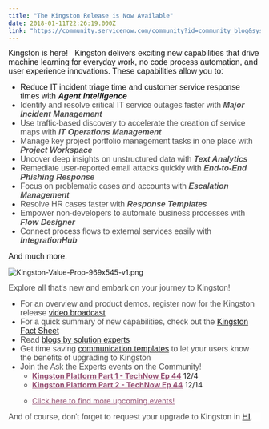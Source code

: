 ```yaml
---
title: "The Kingston Release is Now Available"
date: 2018-01-11T22:26:19.000Z
link: "https://community.servicenow.com/community?id=community_blog&sys_id=bf1da2e5dbd0dbc01dcaf3231f96199c"
---
```

<p><span style="font-family: arial, helvetica, sans-serif; font-size: 12pt;">Kingston is here!   Kingston delivers exciting new capabilities that drive machine learning for everyday work, no code process automation, and user experience innovations. These capabilities allow you to:</span></p><p></p><ul style="list-style-type: disc;"><li><span style="font-size: 12pt; font-family: arial, helvetica, sans-serif;">Reduce IT incident triage time and customer service response times with <strong><em>Agent Intelligence</em></strong></span></li><li><span style="font-size: 12pt; font-family: arial, helvetica, sans-serif; color: #505050;">Identify and resolve critical IT service outages faster with <strong><em>Major Incident Management</em></strong></span></li><li><span style="color: #505050; font-size: 12pt; font-family: arial, helvetica, sans-serif;">Use traffic-based discovery to accelerate the creation of service maps with <strong><em>IT Operations Management</em></strong></span></li><li><span style="font-size: 12pt; font-family: arial, helvetica, sans-serif; color: #505050;">Manage key project portfolio management tasks in one place with<em> </em><strong><em>Project Workspace</em></strong></span></li><li><span style="font-size: 12pt; font-family: arial, helvetica, sans-serif; color: #505050;">Uncover deep insights on unstructured data with<em> </em><strong><em>Text Analytics</em></strong></span></li><li><span style="font-size: 12pt; font-family: arial, helvetica, sans-serif; color: #505050;">Remediate user-reported email attacks quickly with<em> </em><strong><em>End-to-End Phishing Response </em></strong></span></li><li><span style="font-size: 12pt; font-family: arial, helvetica, sans-serif; color: #505050;">Focus on problematic cases and accounts with<em> </em><strong><em>Escalation Management</em></strong></span></li><li><span style="font-size: 12pt; font-family: arial, helvetica, sans-serif; color: #505050;">Resolve HR cases faster<em> </em>with<strong><em> </em></strong><strong><em>Response Templates</em></strong></span></li><li><span style="font-size: 12pt; font-family: arial, helvetica, sans-serif; color: #505050;">Empower non-developers to automate business processes with <strong><em>Flow Designer</em></strong></span></li><li><span style="font-size: 12pt; font-family: arial, helvetica, sans-serif; color: #505050;">Connect process flows to external services easily with <strong><em>IntegrationHub</em></strong></span></li></ul><p></p><p><span style="font-family: 'Calibri Light',sans-serif;"><span style="font-family: arial, helvetica, sans-serif; font-size: 12pt;">And much more.</span> </span></p><p></p><p><img   alt="Kingston-Value-Prop-969x545-v1.png" class="image-2 jive-image" src="a5548d82db90130468c1fb651f96199c.iix"/></p><p></p><p><span style="color: #505050; font-family: arial, helvetica, sans-serif; font-size: 12pt; background-color: white;">Explore all that's new and embark on your journey to Kingston!</span></p><ul style="list-style-type: disc;"><li><span style="color: #505050; font-family: arial, helvetica, sans-serif; font-size: 12pt;">For an overview and product demos, register now for the Kingston release <a title="fo.servicenow.com/LP=9287?referenceSource=communityblog" href="http://info.servicenow.com/LP=9287?referenceSource=communityblog">video broadcast</a><span style="background: yellow;"><br/></span></span></li><li><span style="font-family: arial, helvetica, sans-serif; font-size: 12pt; color: #505050;">For a quick summary of new capabilities, check out the <a title="" _jive_internal="true" href="/community?id=community_article&sys_id=4c5ce2a1dbd0dbc01dcaf3231f961937">Kingston Fact Sheet</a><span style="color: #ffffff; background: yellow;"><br/></span></span></li><li><span style="font-family: arial, helvetica, sans-serif; font-size: 12pt; color: #505050;">Read <a title="" _jive_internal="true" href="/community?id=community_blog&sys_id=aa5ce6a1dbd0dbc01dcaf3231f961995">blogs by solution experts</a></span></li><li><span style="font-family: arial, helvetica, sans-serif; font-size: 12pt; color: #505050;">Get time saving <a title="" _jive_internal="true" href="/community?id=community_article&sys_id=944c2e61dbd0dbc01dcaf3231f9619e6">communication templates</a> to let your users know the benefits of upgrading to Kingston<br/></span></li><li><span style="font-family: arial, helvetica, sans-serif; color: #505050; font-size: 12pt;">Join the Ask the Experts events on the Community!</span><ul><li><span style="font-size: 11pt;"><strong><a title="" _jive_internal="true" href="/community?id=community_question&sys_id=153a43a9db5cdbc01dcaf3231f961913" style="color: #954f72; text-decoration: underline;">Kingston Platform Part 1 - TechNow Ep 44</a></strong></span><span style="font-size: 11pt;"> 12/4</span></li><li><span style="font-size: 11pt;"><a _jive_internal="true" href="/community?id=community_question&sys_id=6e72cfeddb98dbc01dcaf3231f9619a5" style="color: #954f72; text-decoration: underline;"><strong>Kingston Platform Part 2 - TechNow Ep 44</strong></a> 12/14</span></li></ul></li></ul><ul style="list-style-type: disc;"><ul><li><span style="font-size: 11pt;"><a title="" _jive_internal="true" href="/community?id=community_forum&sys_id=d6295a2ddbd897c068c1fb651f9619f1" style="color: #954f72; text-decoration: underline;">Click here to find more upcoming events!</a></span></li></ul></ul><p style="margin-bottom: .0001pt; background: white;"></p><p style="margin-bottom: .0001pt; background: white;"><span style="font-family: arial, helvetica, sans-serif; font-size: 12pt; color: #505050;">And of course, don't forget to request your upgrade to Kingston in <a title="" _jive_internal="true" href="https://hi.service-now.com/hi_login.do?uri=upgrade_dashboard.do?">HI</a>.</span></p>